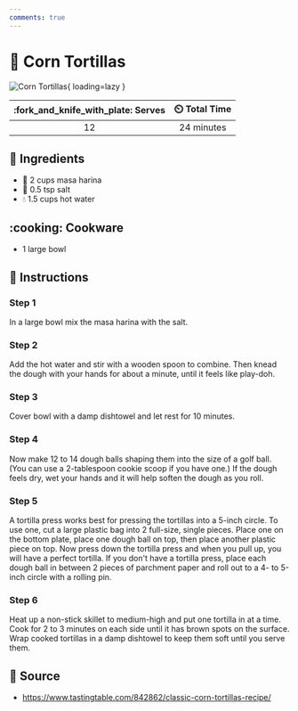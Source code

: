 ```yaml
---
comments: true
---
```

# :corn: Corn Tortillas

![Corn Tortillas](../assets/images/corn-tortillas.png){ loading=lazy }

| :fork_and_knife_with_plate: Serves | :timer_clock: Total Time |
|:----------------------------------:|:-----------------------: |
| 12 | 24 minutes |

## :salt: Ingredients

- :corn: 2 cups masa harina
- :salt: 0.5 tsp salt
- :droplet: 1.5 cups hot water

## :cooking: Cookware

- 1 large bowl

## :pencil: Instructions

### Step 1

In a large bowl mix the masa harina with the salt.

### Step 2

Add the hot water and stir with a wooden spoon to combine. Then knead the dough with your hands for about a minute,
until it feels like play-doh.

### Step 3

Cover bowl with a damp dishtowel and let rest for 10 minutes.

### Step 4

Now make 12 to 14 dough balls shaping them into the size of a golf ball. (You can use a 2-tablespoon cookie scoop if you
have one.) If the dough feels dry, wet your hands and it will help soften the dough as you roll.

### Step 5

A tortilla press works best for pressing the tortillas into a 5-inch circle. To use one, cut a large plastic bag into 2
full-size, single pieces. Place one on the bottom plate, place one dough ball on top, then place another plastic piece
on top. Now press down the tortilla press and when you pull up, you will have a perfect tortilla. If you don't have a
tortilla press, place each dough ball in between 2 pieces of parchment paper and roll out to a 4- to 5-inch circle with
a rolling pin.

### Step 6

Heat up a non-stick skillet to medium-high and put one tortilla in at a time. Cook for 2 to 3 minutes on each side until
it has brown spots on the surface. Wrap cooked tortillas in a damp dishtowel to keep them soft until you serve them.

## :link: Source

- <https://www.tastingtable.com/842862/classic-corn-tortillas-recipe/>
